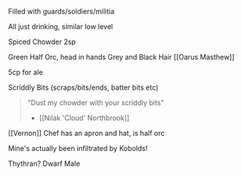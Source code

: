 Filled with guards/soldiers/militia

All just drinking, similar low level

Spiced Chowder
	2sp

Green Half Orc, head in hands
Grey and Black Hair
[[Oarus Masthew]]

5cp for ale

Scriddly Bits (scraps/bits/ends, batter bits etc)


> "Dust my chowder with your scriddly bits"
> - [[Nilak 'Cloud' Northbrook]]



[[Vernon]] Chef has an apron and hat, is half orc

Mine's actually been infiltrated by Kobolds!


Thythran? Dwarf Male
